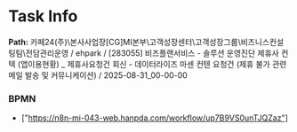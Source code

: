 # Task Info

**Path:** 카페24(주)\본사사업장\[CG]MI본부\고객성장센터\고객성장그룹\비즈니스컨설팅팀\전담관리운영 / ehpark / [283055] 비즈플랜서비스 - 솔루션 운영진단 제휴사 컨텍 (앱이용현황) _ 제휴사요청건 회신 - 데이터라이즈 마센 컨텐 요청건 (제휴 불가 관련 메일 발송 및 커뮤니케이션) / 2025-08-31_00-00-00

### BPMN
- ["https://n8n-mi-043-web.hanpda.com/workflow/up7B9VS0unTJQZaz"]

